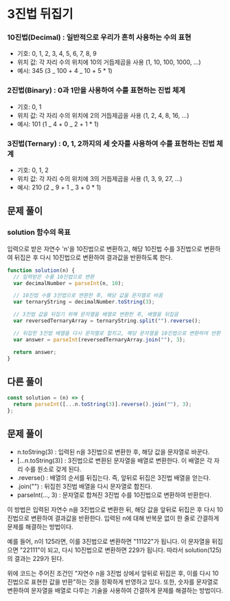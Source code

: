 # 3진법 뒤집기

### 10진법(Decimal) : 일반적으로 우리가 흔히 사용하는 수의 표현

- 기호: 0, 1, 2, 3, 4, 5, 6, 7, 8, 9
- 위치 값: 각 자리 수의 위치에 10의 거듭제곱을 사용 (1, 10, 100, 1000, ...)
- 예시: 345 (3 _ 100 + 4 _ 10 + 5 \* 1)

### 2진법(Binary) : 0과 1만을 사용하여 수를 표현하는 진법 체계

- 기호: 0, 1
- 위치 값: 각 자리 수의 위치에 2의 거듭제곱을 사용 (1, 2, 4, 8, 16, ...)
- 예시: 101 (1 _ 4 + 0 _ 2 + 1 \* 1)

### 3진법(Ternary) : 0, 1, 2까지의 세 숫자를 사용하여 수를 표현하는 진법 체계

- 기호: 0, 1, 2
- 위치 값: 각 자리 수의 위치에 3의 거듭제곱을 사용 (1, 3, 9, 27, ...)
- 예시: 210 (2 _ 9 + 1 _ 3 + 0 \* 1)

## 문제 풀이

### solution 함수의 목표

입력으로 받은 자연수 'n'을 10진법으로 변환하고, 해당 10진법 수를 3진법으로 변환하여 뒤집은 후 다시 10진법으로 변환하여 결과값을 반환하도록 한다.

```js
function solution(n) {
  // 입력받은 수를 10진법으로 변환
  var decimalNumber = parseInt(n, 10);

  // 10진법 수를 3진법으로 변환한 후, 해당 값을 문자열로 바꿈
  var ternaryString = decimalNumber.toString(3);

  // 3진법 값을 뒤집기 위해 문자열을 배열로 변환한 후, 배열을 뒤집음
  var reversedTernaryArray = ternaryString.split("").reverse();

  // 뒤집힌 3진법 배열을 다시 문자열로 합치고, 해당 문자열을 10진법으로 변환하여 반환
  var answer = parseInt(reversedTernaryArray.join(""), 3);

  return answer;
}
```

## 다른 풀이

```js
const solution = (n) => {
  return parseInt([...n.toString(3)].reverse().join(""), 3);
};
```

## 문제 풀이

- n.toString(3) : 입력된 n을 3진법으로 변환한 후, 해당 값을 문자열로 바꾼다.
- [...n.toString(3)] : 3진법으로 변환된 문자열을 배열로 변환한다. 이 배열은 각 자리 수를 원소로 갖게 된다.
- .reverse() : 배열의 순서를 뒤집는다. 즉, 앞뒤로 뒤집은 3진법 배열을 얻는다.
- .join("") : 뒤집힌 3진법 배열을 다시 문자열로 합친다.
- parseInt(..., 3) : 문자열로 합쳐진 3진법 수를 10진법으로 변환하여 반환한다.

이 방법은 입력된 자연수 n을 3진법으로 변환한 뒤, 해당 값을 앞뒤로 뒤집은 후 다시 10진법으로 변환하여 결과값을 반환한다. 입력된 n에 대해 반복문 없이 한 줄로 간결하게 문제를 해결하는 방법이다.

예를 들어, n이 125라면, 이를 3진법으로 변환하면 "11122"가 됩니다. 이 문자열을 뒤집으면 "22111"이 되고, 다시 10진법으로 변환하면 229가 됩니다. 따라서 solution(125)의 결과는 229가 된다.

위에 코드는 주어진 조건인 "자연수 n을 3진법 상에서 앞뒤로 뒤집은 후, 이를 다시 10진법으로 표현한 값을 반환"하는 것을 정확하게 반영하고 있다. 또한, 숫자를 문자열로 변환하여 문자열을 배열로 다루는 기술을 사용하여 간결하게 문제를 해결하는 방법이다.
